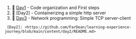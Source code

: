 1. :small_blue_diamond: [Day1] - Code organization and First steps
2. :pushpin: [Day2] - Containerizing a simple http server
3. :city_sunrise: [Day3] - Network programming: Simple TCP server-client

[//]: # (These are reference links used in the body of this note and get stripped out when the markdown processor does its job. There is no need to format nicely because it shouldn't be seen. Thanks SO - http://stackoverflow.com/questions/4823468/store-comments-in-markdown-syntax)

	 [Day2]: <https://github.com/FarDean/learning-experience-journey/blob/main/content/day2/README.md>
   [Day1]: <https://github.com/FarDean/learning-experience-journey/blob/main/content/day1/README.md>
	 [Day3]: <https://github.com/FarDean/learning-experience-journey/tree/main/content/day3/README.md>